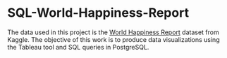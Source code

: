 # SQL-World-Happiness-Report

The data used in this project is the [World Happiness Report](https://www.kaggle.com/datasets/unsdsn/world-happiness) dataset from Kaggle. The objective of this work is to produce data visualizations using the Tableau tool and SQL queries in PostgreSQL.
